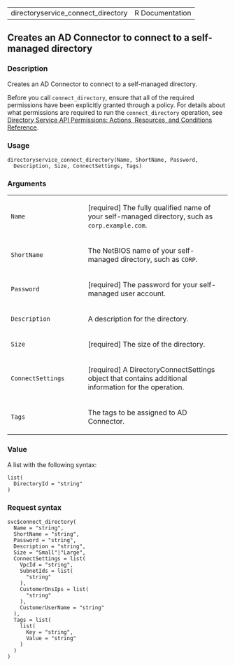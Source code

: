 <table style="width: 100%;">
<tbody>
<tr class="odd">
<td>directoryservice_connect_directory</td>
<td style="text-align: right;">R Documentation</td>
</tr>
</tbody>
</table>

## Creates an AD Connector to connect to a self-managed directory

### Description

Creates an AD Connector to connect to a self-managed directory.

Before you call `connect_directory`, ensure that all of the required
permissions have been explicitly granted through a policy. For details
about what permissions are required to run the `connect_directory`
operation, see [Directory Service API Permissions: Actions, Resources,
and Conditions
Reference](https://docs.aws.amazon.com/directoryservice/latest/admin-guide/UsingWithDS_IAM_ResourcePermissions.html).

### Usage

    directoryservice_connect_directory(Name, ShortName, Password,
      Description, Size, ConnectSettings, Tags)

### Arguments

<table>
<colgroup>
<col style="width: 35%" />
<col style="width: 65%" />
</colgroup>
<tbody>
<tr class="odd">
<td><code
id="directoryservice_connect_directory_:_Name">Name</code></td>
<td><p>[required] The fully qualified name of your self-managed
directory, such as <code>corp.example.com</code>.</p></td>
</tr>
<tr class="even">
<td><code
id="directoryservice_connect_directory_:_ShortName">ShortName</code></td>
<td><p>The NetBIOS name of your self-managed directory, such as
<code>CORP</code>.</p></td>
</tr>
<tr class="odd">
<td><code
id="directoryservice_connect_directory_:_Password">Password</code></td>
<td><p>[required] The password for your self-managed user
account.</p></td>
</tr>
<tr class="even">
<td><code
id="directoryservice_connect_directory_:_Description">Description</code></td>
<td><p>A description for the directory.</p></td>
</tr>
<tr class="odd">
<td><code
id="directoryservice_connect_directory_:_Size">Size</code></td>
<td><p>[required] The size of the directory.</p></td>
</tr>
<tr class="even">
<td><code
id="directoryservice_connect_directory_:_ConnectSettings">ConnectSettings</code></td>
<td><p>[required] A DirectoryConnectSettings object that contains
additional information for the operation.</p></td>
</tr>
<tr class="odd">
<td><code
id="directoryservice_connect_directory_:_Tags">Tags</code></td>
<td><p>The tags to be assigned to AD Connector.</p></td>
</tr>
</tbody>
</table>

### Value

A list with the following syntax:

    list(
      DirectoryId = "string"
    )

### Request syntax

    svc$connect_directory(
      Name = "string",
      ShortName = "string",
      Password = "string",
      Description = "string",
      Size = "Small"|"Large",
      ConnectSettings = list(
        VpcId = "string",
        SubnetIds = list(
          "string"
        ),
        CustomerDnsIps = list(
          "string"
        ),
        CustomerUserName = "string"
      ),
      Tags = list(
        list(
          Key = "string",
          Value = "string"
        )
      )
    )
